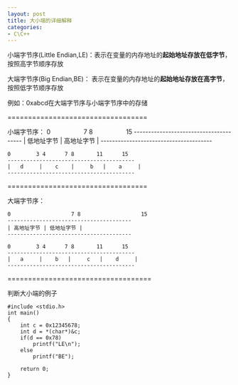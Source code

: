```yaml
---
layout: post
title: 大小端的详细解释
categories:
- C\C++
---
```


小端字节序(Little Endian,LE)：表示在变量的内存地址的**起始地址存放在低字节**，按照高字节顺序存放

大端字节序(Big Endian,BE)： 表示在变量的内存地址的**起始地址存放在高字节**，按照低字节顺序存放

例如：0xabcd在大端字节序与小端字节序中的存储

==================================

小端字节序：
    0                   7 8                   15
    ---------------------------------------
    | 低地址字节 | 高地址字节 |
    ---------------------------------------
    
    0        3 4      7 8       11      15
    ----------------------------------------
    |   d     |    c    |     b   |    a     |
    ----------------------------------------

==================================

大端字节序：

    0                   7 8                   15
    ---------------------------------------
    | 高地址字节 | 低地址字节 |
    ---------------------------------------
    
    0        3 4      7 8       11      15
    ----------------------------------------
    |   a     |    b   |     c   |    d     |
    ----------------------------------------

===================================

判断大小端的例子

    
    #include <stdio.h>
    int main()
    {
        int c = 0x12345678;
        int d = *(char*)&c;
        if(d == 0x78)
        	printf("LE\n");
        else
        	printf("BE");
        
        return 0;
    }
